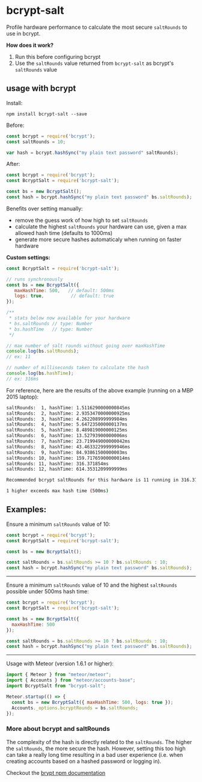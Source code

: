 # bcrypt-salt

Profile hardware performance to calculate the most secure `saltRounds` to use in bcrypt.

**How does it work?**

1. Run this before configuring bcrypt
2. Use the `saltRounds` value returned from `bcrypt-salt` as bcrypt's `saltRounds` value

## usage with bcrypt
Install:
```
npm install bcrypt-salt --save
```

Before:
```javascript
const bcrypt = require('bcrypt');
const saltRounds = 10;

var hash = bcrypt.hashSync("my plain text password" saltRounds);
```

After:
```javascript
const bcrypt = require('bcrypt');
const BcryptSalt = require('bcrypt-salt');

const bs = new BcryptSalt();
const hash = bcrypt.hashSync("my plain text password" bs.saltRounds);
```

Benefits over setting manually:
- remove the guess work of how high to set `saltRounds`
- calculate the highest `saltRounds` your hardware can use, given a max allowed hash time (defaults to 1000ms)
- generate more secure hashes automaticaly when running on faster hardware

**Custom settings:**

```javascript
const BcryptSalt = require('bcrypt-salt');

// runs synchronously
const bs = new BcryptSalt({
   maxHashTime: 500,   // default: 500ms
   logs: true,          // default: true
});

/**
 * stats below now available for your hardware
 * bs.saltRounds // type: Number
 * bs.hashTime   // type: Number
 */

// max number of salt rounds without going over maxHashTime
console.log(bs.saltRounds);
// ex: 11

// number of milliseconds taken to calculate the hash
console.log(bs.hashTime);
// ex: 316ms
```

For reference, here are the results of the above example (running on a MBP 2015 laptop):
```bash
saltRounds:  1, hashTime: 1.5116290000000845ms
saltRounds:  2, hashTime: 2.9353470000000925ms
saltRounds:  3, hashTime: 4.262208999999984ms
saltRounds:  4, hashTime: 5.647235000000137ms
saltRounds:  5, hashTime: 8.489819000000125ms
saltRounds:  6, hashTime: 13.52793900000006ms
saltRounds:  7, hashTime: 23.719949000000042ms
saltRounds:  8, hashTime: 43.463322999999946ms
saltRounds:  9, hashTime: 84.93861500000003ms
saltRounds: 10, hashTime: 159.71765900000014ms
saltRounds: 11, hashTime: 316.371854ms
saltRounds: 12, hashTime: 614.3531209999999ms

Recommended bcrypt saltRounds for this hardware is 11 running in 316.371854ms.

1 higher exceeds max hash time (500ms)
```
## Examples:

Ensure a minimum `saltRounds` value of 10:
```javascript
const bcrypt = require('bcrypt');
const BcryptSalt = require('bcrypt-salt');

const bs = new BcryptSalt();

const saltRounds = bs.saltRounds >= 10 ? bs.saltRounds : 10;
const hash = bcrypt.hashSync("my plain text password" bs.saltRounds);
```
---
Ensure a minimum `saltRounds` value of 10 and the highest `saltRounds` possible under 500ms hash time:
```javascript
const bcrypt = require('bcrypt');
const BcryptSalt = require('bcrypt-salt');

const bs = new BcryptSalt({
  maxHashTime: 500
});

const saltRounds = bs.saltRounds >= 10 ? bs.saltRounds : 10;
const hash = bcrypt.hashSync("my plain text password" bs.saltRounds);
```
---
Usage with Meteor (version 1.6.1 or higher):
```javascript
import { Meteor } from "meteor/meteor";
import { Accounts } from "meteor/accounts-base";
import BcryptSalt from "bcrypt-salt";

Meteor.startup(() => {
  const bs = new BcryptSalt({ maxHashTime: 500, logs: true });
  Accounts._options.bcryptRounds = bs.saltRounds;
});
```

### More about bcrypt and saltRounds

The complexity of the hash is directly related to the `saltRounds`. The higher the `saltRounds`, the more secure the hash. However, setting this too high can take a really long time resulting in a bad user experience (i.e. when creating accounts based on a hashed password or logging in).

Checkout the [brypt npm documentation](https://www.npmjs.com/package/bcrypt#a-note-on-rounds)
